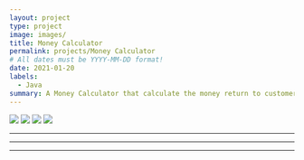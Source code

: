```yaml
---
layout: project
type: project
image: images/
title: Money Calculator
permalink: projects/Money Calculator
# All dates must be YYYY-MM-DD format!
date: 2021-01-20
labels:
  - Java
summary: A Money Calculator that calculate the money return to customers.
---
```


<div class="ui small rounded images">
  <img class="ui image" src="../images/">
  <img class="ui image" src="../images/">
  <img class="ui image" src="../images/">
  <img class="ui image" src="../images/">
</div>


---
---
---
